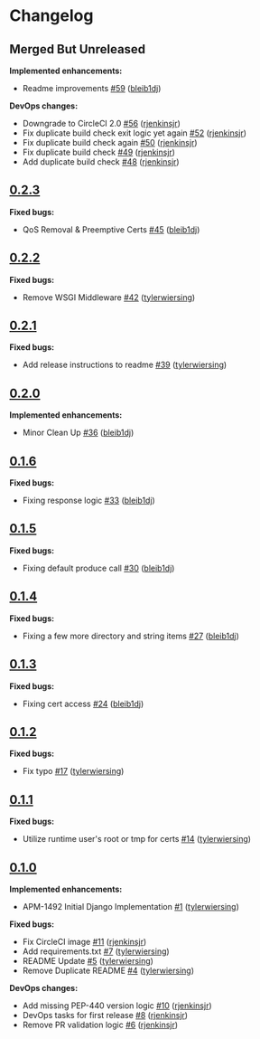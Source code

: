 # Changelog

## Merged But Unreleased

**Implemented enhancements:**

- Readme improvements [#59](https://github.com/aukletio/Auklet-Agent-Django/pull/59) ([bleib1dj](https://github.com/bleib1dj))

**DevOps changes:**

- Downgrade to CircleCI 2.0 [#56](https://github.com/aukletio/Auklet-Agent-Django/pull/56) ([rjenkinsjr](https://github.com/rjenkinsjr))
- Fix duplicate build check exit logic yet again [#52](https://github.com/aukletio/Auklet-Agent-Django/pull/52) ([rjenkinsjr](https://github.com/rjenkinsjr))
- Fix duplicate build check again [#50](https://github.com/aukletio/Auklet-Agent-Django/pull/50) ([rjenkinsjr](https://github.com/rjenkinsjr))
- Fix duplicate build check [#49](https://github.com/aukletio/Auklet-Agent-Django/pull/49) ([rjenkinsjr](https://github.com/rjenkinsjr))
- Add duplicate build check [#48](https://github.com/aukletio/Auklet-Agent-Django/pull/48) ([rjenkinsjr](https://github.com/rjenkinsjr))

## [0.2.3](https://github.com/aukletio/Auklet-Agent-Django/tree/0.2.3)

**Fixed bugs:**

- QoS Removal & Preemptive Certs [#45](https://github.com/aukletio/Auklet-Agent-Django/pull/45) ([bleib1dj](https://github.com/bleib1dj))

## [0.2.2](https://github.com/aukletio/Auklet-Agent-Django/tree/0.2.2)

**Fixed bugs:**

- Remove WSGI Middleware [#42](https://github.com/aukletio/Auklet-Agent-Django/pull/42) ([tylerwiersing](https://github.com/tylerwiersing))

## [0.2.1](https://github.com/aukletio/Auklet-Agent-Django/tree/0.2.1)

**Fixed bugs:**

- Add release instructions to readme [#39](https://github.com/aukletio/Auklet-Agent-Django/pull/39) ([tylerwiersing](https://github.com/tylerwiersing))

## [0.2.0](https://github.com/aukletio/Auklet-Agent-Django/tree/0.2.0)

**Implemented enhancements:**

- Minor Clean Up [#36](https://github.com/aukletio/Auklet-Agent-Django/pull/36) ([bleib1dj](https://github.com/bleib1dj))

## [0.1.6](https://github.com/aukletio/Auklet-Agent-Django/tree/0.1.6)

**Fixed bugs:**

- Fixing response logic [#33](https://github.com/aukletio/Auklet-Agent-Django/pull/33) ([bleib1dj](https://github.com/bleib1dj))

## [0.1.5](https://github.com/aukletio/Auklet-Agent-Django/tree/0.1.5)

**Fixed bugs:**

- Fixing default produce call [#30](https://github.com/aukletio/Auklet-Agent-Django/pull/30) ([bleib1dj](https://github.com/bleib1dj))

## [0.1.4](https://github.com/aukletio/Auklet-Agent-Django/tree/0.1.4)

**Fixed bugs:**

- Fixing a few more directory and string items [#27](https://github.com/aukletio/Auklet-Agent-Django/pull/27) ([bleib1dj](https://github.com/bleib1dj))

## [0.1.3](https://github.com/aukletio/Auklet-Agent-Django/tree/0.1.3)

**Fixed bugs:**

- Fixing cert access [#24](https://github.com/aukletio/Auklet-Agent-Django/pull/24) ([bleib1dj](https://github.com/bleib1dj))

## [0.1.2](https://github.com/aukletio/Auklet-Agent-Django/tree/0.1.2)

**Fixed bugs:**

- Fix typo [#17](https://github.com/aukletio/Auklet-Agent-Django/pull/17) ([tylerwiersing](https://github.com/tylerwiersing))

## [0.1.1](https://github.com/aukletio/Auklet-Agent-Django/tree/0.1.1)

**Fixed bugs:**

- Utilize runtime user's root or tmp for certs [#14](https://github.com/aukletio/Auklet-Agent-Django/pull/14) ([tylerwiersing](https://github.com/tylerwiersing))

## [0.1.0](https://github.com/aukletio/Auklet-Agent-Django/tree/0.1.0)

**Implemented enhancements:**

- APM-1492 Initial Django Implementation [#1](https://github.com/aukletio/Auklet-Agent-Django/pull/1) ([tylerwiersing](https://github.com/tylerwiersing))

**Fixed bugs:**

- Fix CircleCI image [#11](https://github.com/aukletio/Auklet-Agent-Django/pull/11) ([rjenkinsjr](https://github.com/rjenkinsjr))
- Add requirements.txt [#7](https://github.com/aukletio/Auklet-Agent-Django/pull/7) ([tylerwiersing](https://github.com/tylerwiersing))
- README Update [#5](https://github.com/aukletio/Auklet-Agent-Django/pull/5) ([tylerwiersing](https://github.com/tylerwiersing))
- Remove Duplicate README [#4](https://github.com/aukletio/Auklet-Agent-Django/pull/4) ([tylerwiersing](https://github.com/tylerwiersing))

**DevOps changes:**

- Add missing PEP-440 version logic [#10](https://github.com/aukletio/Auklet-Agent-Django/pull/10) ([rjenkinsjr](https://github.com/rjenkinsjr))
- DevOps tasks for first release [#8](https://github.com/aukletio/Auklet-Agent-Django/pull/8) ([rjenkinsjr](https://github.com/rjenkinsjr))
- Remove PR validation logic [#6](https://github.com/aukletio/Auklet-Agent-Django/pull/6) ([rjenkinsjr](https://github.com/rjenkinsjr))
